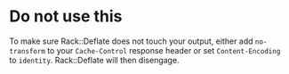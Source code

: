 # Do not use this

To make sure Rack::Deflate does not touch your output, either add `no-transform` to your
`Cache-Control` response header or set `Content-Encoding` to `identity`. Rack::Deflate
will then disengage.
